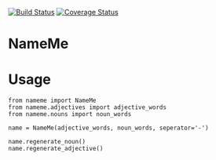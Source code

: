 [![Build Status](https://travis-ci.org/Dinoshauer/name-me.svg?branch=master)](https://travis-ci.org/Dinoshauer/name-me)
[![Coverage Status](https://coveralls.io/repos/Dinoshauer/name-me/badge.png)](https://coveralls.io/r/Dinoshauer/name-me)


NameMe
======

# Usage

	from nameme import NameMe
	from nameme.adjectives import adjective_words
	from nameme.nouns import noun_words

	name = NameMe(adjective_words, noun_words, seperator='-')

	name.regenerate_noun()
	name.regenerate_adjective()
